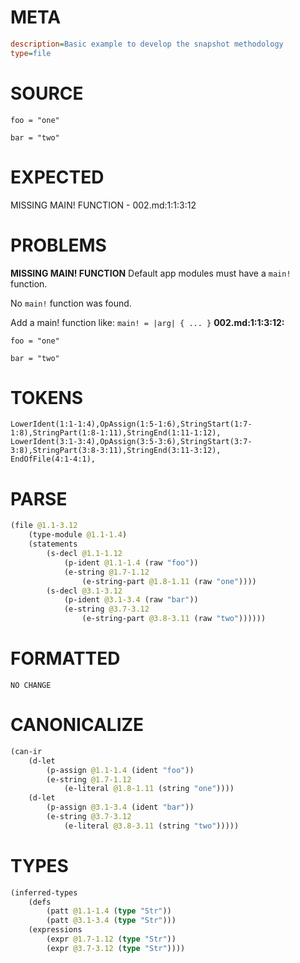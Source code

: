 # META
~~~ini
description=Basic example to develop the snapshot methodology
type=file
~~~
# SOURCE
~~~roc
foo = "one"

bar = "two"
~~~
# EXPECTED
MISSING MAIN! FUNCTION - 002.md:1:1:3:12
# PROBLEMS
**MISSING MAIN! FUNCTION**
Default app modules must have a `main!` function.

No `main!` function was found.

Add a main! function like:
`main! = |arg| { ... }`
**002.md:1:1:3:12:**
```roc
foo = "one"

bar = "two"
```


# TOKENS
~~~zig
LowerIdent(1:1-1:4),OpAssign(1:5-1:6),StringStart(1:7-1:8),StringPart(1:8-1:11),StringEnd(1:11-1:12),
LowerIdent(3:1-3:4),OpAssign(3:5-3:6),StringStart(3:7-3:8),StringPart(3:8-3:11),StringEnd(3:11-3:12),
EndOfFile(4:1-4:1),
~~~
# PARSE
~~~clojure
(file @1.1-3.12
	(type-module @1.1-1.4)
	(statements
		(s-decl @1.1-1.12
			(p-ident @1.1-1.4 (raw "foo"))
			(e-string @1.7-1.12
				(e-string-part @1.8-1.11 (raw "one"))))
		(s-decl @3.1-3.12
			(p-ident @3.1-3.4 (raw "bar"))
			(e-string @3.7-3.12
				(e-string-part @3.8-3.11 (raw "two"))))))
~~~
# FORMATTED
~~~roc
NO CHANGE
~~~
# CANONICALIZE
~~~clojure
(can-ir
	(d-let
		(p-assign @1.1-1.4 (ident "foo"))
		(e-string @1.7-1.12
			(e-literal @1.8-1.11 (string "one"))))
	(d-let
		(p-assign @3.1-3.4 (ident "bar"))
		(e-string @3.7-3.12
			(e-literal @3.8-3.11 (string "two")))))
~~~
# TYPES
~~~clojure
(inferred-types
	(defs
		(patt @1.1-1.4 (type "Str"))
		(patt @3.1-3.4 (type "Str")))
	(expressions
		(expr @1.7-1.12 (type "Str"))
		(expr @3.7-3.12 (type "Str"))))
~~~
